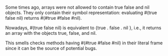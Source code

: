 Some times ago, arrays were not allowed to contain true false and nil objects. They only contain their symbol representation: evaluating #(true false nil) returns #(#true #false #nil). 

Nowadays, #(true false nil) is equivalent to {true . false . nil }, i.e., it returns an array with the objects true, false, and nil. 

This smells checks methods having #(#true #false #nil) in their literal frame since it can be the source of potential bugs. 
	 